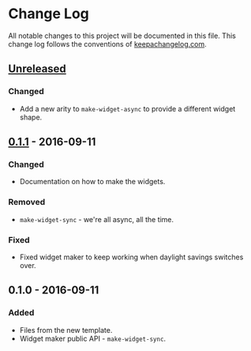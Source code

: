 # Change Log
All notable changes to this project will be documented in this file. This change log follows the conventions of [keepachangelog.com](http://keepachangelog.com/).

## [Unreleased]
### Changed
- Add a new arity to `make-widget-async` to provide a different widget shape.

## [0.1.1] - 2016-09-11
### Changed
- Documentation on how to make the widgets.

### Removed
- `make-widget-sync` - we're all async, all the time.

### Fixed
- Fixed widget maker to keep working when daylight savings switches over.

## 0.1.0 - 2016-09-11
### Added
- Files from the new template.
- Widget maker public API - `make-widget-sync`.

[Unreleased]: https://github.com/your-name/apriori/compare/0.1.1...HEAD
[0.1.1]: https://github.com/your-name/apriori/compare/0.1.0...0.1.1
